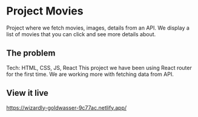 # Project Movies

Project where we fetch movies, images, details from an API. We display a list of movies that you can click and see more details about.

## The problem

Tech: HTML, CSS, JS, React
This project we have been using React router for the first time. We are working more with fetching data from API.

## View it live

https://wizardly-goldwasser-9c77ac.netlify.app/